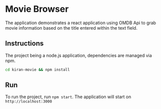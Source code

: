# Movie Browser

The application demonstrates a react application using OMDB Api to grab movie information based on the title entered within the text field.

## Instructions
The project being a node.js application, dependencies are managed via npm.

```bash
cd kiran-movie && npm install
```

## Run
To run the project, run `npm start`. The application will start on `http://localhost:3000`
